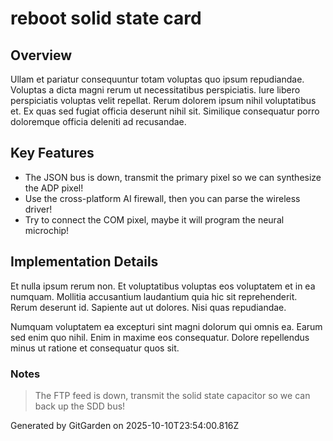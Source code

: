 # reboot solid state card

## Overview
Ullam et pariatur consequuntur totam voluptas quo ipsum repudiandae. Voluptas a dicta magni rerum ut necessitatibus perspiciatis. Iure libero perspiciatis voluptas velit repellat. Rerum dolorem ipsum nihil voluptatibus et. Ex quas sed fugiat officia deserunt nihil sit. Similique consequatur porro doloremque officia deleniti ad recusandae.

## Key Features
- The JSON bus is down, transmit the primary pixel so we can synthesize the ADP pixel!
- Use the cross-platform AI firewall, then you can parse the wireless driver!
- Try to connect the COM pixel, maybe it will program the neural microchip!

## Implementation Details
Et nulla ipsum rerum non. Et voluptatibus voluptas eos voluptatem et in ea numquam. Mollitia accusantium laudantium quia hic sit reprehenderit. Rerum deserunt id. Sapiente aut ut dolores. Nisi quas repudiandae.
 Numquam voluptatem ea excepturi sint magni dolorum qui omnis ea. Earum sed enim quo nihil. Enim in maxime eos consequatur. Dolore repellendus minus ut ratione et consequatur quos sit.

### Notes
> The FTP feed is down, transmit the solid state capacitor so we can back up the SDD bus!

Generated by GitGarden on 2025-10-10T23:54:00.816Z